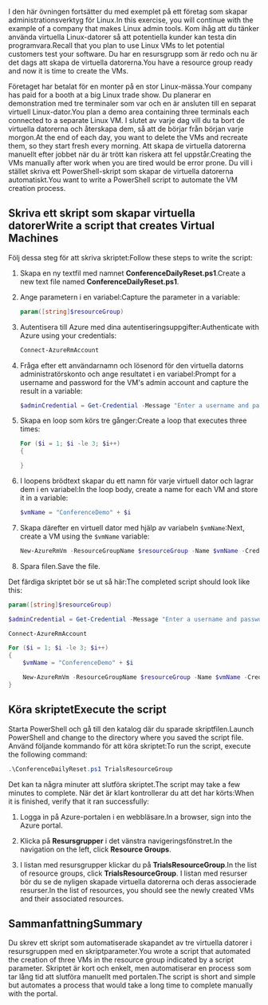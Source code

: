 <span data-ttu-id="7fc05-101">I den här övningen fortsätter du med exemplet på ett företag som skapar administrationsverktyg för Linux.</span><span class="sxs-lookup"><span data-stu-id="7fc05-101">In this exercise, you will continue with the example of a company that makes Linux admin tools.</span></span> <span data-ttu-id="7fc05-102">Kom ihåg att du tänker använda virtuella Linux-datorer så att potentiella kunder kan testa din programvara.</span><span class="sxs-lookup"><span data-stu-id="7fc05-102">Recall that you plan to use Linux VMs to let potential customers test your software.</span></span> <span data-ttu-id="7fc05-103">Du har en resursgrupp som är redo och nu är det dags att skapa de virtuella datorerna.</span><span class="sxs-lookup"><span data-stu-id="7fc05-103">You have a resource group ready and now it is time to create the VMs.</span></span>

<span data-ttu-id="7fc05-104">Företaget har betalat för en monter på en stor Linux-mässa.</span><span class="sxs-lookup"><span data-stu-id="7fc05-104">Your company has paid for a booth at a big Linux trade show.</span></span> <span data-ttu-id="7fc05-105">Du planerar en demonstration med tre terminaler som var och en är ansluten till en separat virtuell Linux-dator.</span><span class="sxs-lookup"><span data-stu-id="7fc05-105">You plan a demo area containing three terminals each connected to a separate Linux VM.</span></span> <span data-ttu-id="7fc05-106">I slutet av varje dag vill du ta bort de virtuella datorerna och återskapa dem, så att de börjar från början varje morgon.</span><span class="sxs-lookup"><span data-stu-id="7fc05-106">At the end of each day, you want to delete the VMs and recreate them, so they start fresh every morning.</span></span> <span data-ttu-id="7fc05-107">Att skapa de virtuella datorerna manuellt efter jobbet när du är trött kan riskera att fel uppstår.</span><span class="sxs-lookup"><span data-stu-id="7fc05-107">Creating the VMs manually after work when you are tired would be error prone.</span></span> <span data-ttu-id="7fc05-108">Du vill i stället skriva ett PowerShell-skript som skapar de virtuella datorerna automatiskt.</span><span class="sxs-lookup"><span data-stu-id="7fc05-108">You want to write a PowerShell script to automate the VM creation process.</span></span>

## <a name="write-a-script-that-creates-virtual-machines"></a><span data-ttu-id="7fc05-109">Skriva ett skript som skapar virtuella datorer</span><span class="sxs-lookup"><span data-stu-id="7fc05-109">Write a script that creates Virtual Machines</span></span>

<span data-ttu-id="7fc05-110">Följ dessa steg för att skriva skriptet:</span><span class="sxs-lookup"><span data-stu-id="7fc05-110">Follow these steps to write the script:</span></span>

1. <span data-ttu-id="7fc05-111">Skapa en ny textfil med namnet **ConferenceDailyReset.ps1**.</span><span class="sxs-lookup"><span data-stu-id="7fc05-111">Create a new text file named **ConferenceDailyReset.ps1**.</span></span>

1. <span data-ttu-id="7fc05-112">Ange parametern i en variabel:</span><span class="sxs-lookup"><span data-stu-id="7fc05-112">Capture the parameter in a variable:</span></span>

    ```powershell
    param([string]$resourceGroup)
    ```

1. <span data-ttu-id="7fc05-113">Autentisera till Azure med dina autentiseringsuppgifter:</span><span class="sxs-lookup"><span data-stu-id="7fc05-113">Authenticate with Azure using your credentials:</span></span>

    ```powershell
    Connect-AzureRmAccount
    ```

1. <span data-ttu-id="7fc05-114">Fråga efter ett användarnamn och lösenord för den virtuella datorns administratörskonto och ange resultatet i en variabel:</span><span class="sxs-lookup"><span data-stu-id="7fc05-114">Prompt for a username and password for the VM's admin account and capture the result in a variable:</span></span>

    ```powershell
    $adminCredential = Get-Credential -Message "Enter a username and password for the VM administrator."
    ```

1. <span data-ttu-id="7fc05-115">Skapa en loop som körs tre gånger:</span><span class="sxs-lookup"><span data-stu-id="7fc05-115">Create a loop that executes three times:</span></span>

    ```powershell
    For ($i = 1; $i -le 3; $i++) 
    {

    }
    ```

1. <span data-ttu-id="7fc05-116">I loopens brödtext skapar du ett namn för varje virtuell dator och lagrar dem i en variabel:</span><span class="sxs-lookup"><span data-stu-id="7fc05-116">In the loop body, create a name for each VM and store it in a variable:</span></span>

    ```powershell
    $vmName = "ConferenceDemo" + $i
    ```

1. <span data-ttu-id="7fc05-117">Skapa därefter en virtuell dator med hjälp av variabeln `$vmName`:</span><span class="sxs-lookup"><span data-stu-id="7fc05-117">Next, create a VM using the `$vmName` variable:</span></span>

   ```powershell
   New-AzureRmVm -ResourceGroupName $resourceGroup -Name $vmName -Credential $adminCredential -Location "East US" -Image UbuntuLTS
   ```

1. <span data-ttu-id="7fc05-118">Spara filen.</span><span class="sxs-lookup"><span data-stu-id="7fc05-118">Save the file.</span></span>

<span data-ttu-id="7fc05-119">Det färdiga skriptet bör se ut så här:</span><span class="sxs-lookup"><span data-stu-id="7fc05-119">The completed script should look like this:</span></span>

```powershell
param([string]$resourceGroup)

$adminCredential = Get-Credential -Message "Enter a username and password for the VM administrator."

Connect-AzureRmAccount

For ($i = 1; $i -le 3; $i++)
{
    $vmName = "ConferenceDemo" + $i

    New-AzureRmVm -ResourceGroupName $resourceGroup -Name $vmName -Credential $adminCredential -Location "East US" -Image UbuntuLTS
}
```

## <a name="execute-the-script"></a><span data-ttu-id="7fc05-120">Köra skriptet</span><span class="sxs-lookup"><span data-stu-id="7fc05-120">Execute the script</span></span>

<span data-ttu-id="7fc05-121">Starta PowerShell och gå till den katalog där du sparade skriptfilen.</span><span class="sxs-lookup"><span data-stu-id="7fc05-121">Launch PowerShell and change to the directory where you saved the script file.</span></span> <span data-ttu-id="7fc05-122">Använd följande kommando för att köra skriptet:</span><span class="sxs-lookup"><span data-stu-id="7fc05-122">To run the script, execute the following command:</span></span>

```powershell
.\ConferenceDailyReset.ps1 TrialsResourceGroup
```

<span data-ttu-id="7fc05-123">Det kan ta några minuter att slutföra skriptet.</span><span class="sxs-lookup"><span data-stu-id="7fc05-123">The script may take a few minutes to complete.</span></span> <span data-ttu-id="7fc05-124">När det är klart kontrollerar du att det har körts:</span><span class="sxs-lookup"><span data-stu-id="7fc05-124">When it is finished, verify that it ran successfully:</span></span>

1. <span data-ttu-id="7fc05-125">Logga in på Azure-portalen i en webbläsare.</span><span class="sxs-lookup"><span data-stu-id="7fc05-125">In a browser, sign into the Azure portal.</span></span>

1. <span data-ttu-id="7fc05-126">Klicka på **Resursgrupper** i det vänstra navigeringsfönstret.</span><span class="sxs-lookup"><span data-stu-id="7fc05-126">In the navigation on the left, click **Resource Groups**.</span></span>

1. <span data-ttu-id="7fc05-127">I listan med resursgrupper klickar du på **TrialsResourceGroup**.</span><span class="sxs-lookup"><span data-stu-id="7fc05-127">In the list of resource groups, click **TrialsResourceGroup**.</span></span> <span data-ttu-id="7fc05-128">I listan med resurser bör du se de nyligen skapade virtuella datorerna och deras associerade resurser.</span><span class="sxs-lookup"><span data-stu-id="7fc05-128">In the list of resources, you should see the newly created VMs and their associated resources.</span></span>

## <a name="summary"></a><span data-ttu-id="7fc05-129">Sammanfattning</span><span class="sxs-lookup"><span data-stu-id="7fc05-129">Summary</span></span>
<span data-ttu-id="7fc05-130">Du skrev ett skript som automatiserade skapandet av tre virtuella datorer i resursgruppen med en skriptparameter.</span><span class="sxs-lookup"><span data-stu-id="7fc05-130">You wrote a script that automated the creation of three VMs in the resource group indicated by a script parameter.</span></span> <span data-ttu-id="7fc05-131">Skriptet är kort och enkelt, men automatiserar en process som tar lång tid att slutföra manuellt med portalen.</span><span class="sxs-lookup"><span data-stu-id="7fc05-131">The script is short and simple but automates a process that would take a long time to complete manually with the portal.</span></span>
